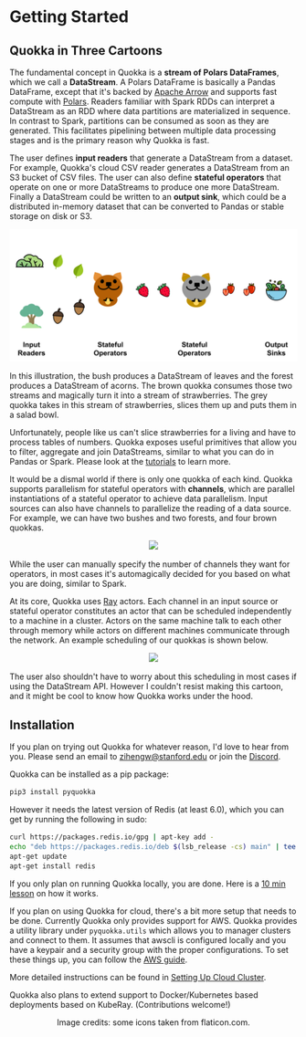 # Getting Started

## Quokka in Three Cartoons

The fundamental concept in Quokka is a **stream of Polars DataFrames**, which we call a **DataStream**. A Polars DataFrame is basically a Pandas DataFrame, except that it's backed by [Apache Arrow](https://arrow.apache.org/) and supports fast compute with [Polars](https://github.com/pola-rs/polars). Readers familiar with Spark RDDs can interpret a DataStream as an RDD where data partitions are materialized in sequence. In contrast to Spark, partitions can be consumed as soon as they are generated. This facilitates pipelining between multiple data processing stages and is the primary reason why Quokka is fast.

The user defines **input readers** that generate a DataStream from a dataset. For example, Quokka's cloud CSV reader generates a DataStream from an S3 bucket of CSV files. The user can also define **stateful operators** that operate on one or more DataStreams to produce one more DataStream. Finally a DataStream could be written to an **output sink**, which could be a distributed in-memory dataset that can be converted to Pandas or stable storage on disk or S3. 

![Quokka Stream](quokkas-stream.svg)

In this illustration, the bush produces a DataStream of leaves and the forest produces a DataStream of acorns. The brown quokka consumes those two streams and magically turn it into a stream of strawberries. The grey quokka takes in this stream of strawberries, slices them up and puts them in a salad bowl.

Unfortunately, people like us can't slice strawberries for a living and have to process tables of numbers. Quokka exposes useful primitives that allow you to filter, aggregate and join DataStreams, similar to what you can do in Pandas or Spark. Please look at the [tutorials](simple.md) to learn more.

It would be a dismal world if there is only one quokka of each kind. Quokka supports parallelism for stateful operators with **channels**, which are parallel instantiations of a stateful operator to achieve data parallelism. Input sources can also have channels to parallelize the reading of a data source. For example, we can have two bushes and two forests, and four brown quokkas.

<p style="text-align:center;"><img src="../quokkas-channel.svg" width=800></p>

While the user can manually specify the number of channels they want for operators, in most cases it's automagically decided for you based on what you are doing, similar to Spark.

At its core, Quokka uses [Ray](https://github.com/ray-project/ray) actors. Each channel in an input source or stateful operator constitutes an actor that can be scheduled independently to a machine in a cluster. Actors on the same machine talk to each other through memory while actors on different machines communicate through the network. An example scheduling of our quokkas is shown below.

<p style="text-align:center;"><img src="../quokkas-placement.svg" width=800></p>

The user also shouldn't have to worry about this scheduling in most cases if using the DataStream API. However I couldn't resist making this cartoon, and it might be cool to know how Quokka works under the hood.


## Installation

If you plan on trying out Quokka for whatever reason, I'd love to hear from you. Please send an email to zihengw@stanford.edu or join the [Discord](https://discord.gg/YKbK2TVk).

Quokka can be installed as a pip package: 
~~~bash
pip3 install pyquokka
~~~
However it needs the latest version of Redis (at least 6.0), which you can get by running the following in sudo:
~~~bash
curl https://packages.redis.io/gpg | apt-key add -
echo "deb https://packages.redis.io/deb $(lsb_release -cs) main" | tee /etc/apt/sources.list.d/redis.list
apt-get update
apt-get install redis
~~~

If you only plan on running Quokka locally, you are done. Here is a [10 min lesson](simple.md) on how it works.

If you plan on using Quokka for cloud, there's a bit more setup that needs to be done. Currently Quokka only provides support for AWS. Quokka provides a utility library under `pyquokka.utils` which allows you to manager clusters and connect to them. It assumes that awscli is configured locally and you have a keypair and a security group with the proper configurations. To set these things up, you can follow the [AWS guide](https://docs.aws.amazon.com/cli/latest/userguide/cli-configure-quickstart.html). 

More detailed instructions can be found in [Setting Up Cloud Cluster](cloud.md).

Quokka also plans to extend support to Docker/Kubernetes based deployments based on KubeRay. (Contributions welcome!)

<p align = "center">
Image credits: some icons taken from flaticon.com.
</p>
